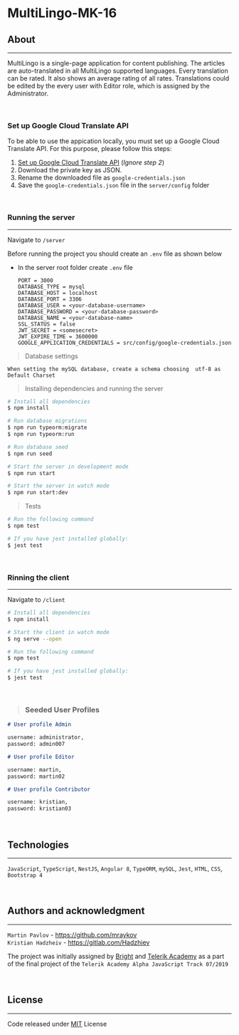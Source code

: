 # MultiLingo-MK-16

## About

---

MultiLingo is a single-page application for content publishing. The articles are auto-translated in all MultiLingo supported languages. Every translation can be rated. It also shows an average rating of all rates. Translations could be edited by the every user with Editor role, which is assigned by the Administrator.

<br>

### Set up Google Cloud Translate API

To be able to use the appication locally, you must set up a Google Cloud Translate API. For this purpose, please follow this steps: <br>
1) [Set up Google Cloud Translate API](https://cloud.google.com/translate/docs/basic/setup-basic) (*Ignore step 2*)
2) Download the private key as JSON.
3) Rename the downloaded file as `google-credentials.json`
4) Save the `google-credentials.json` file in the `server/config` folder

<br>

### Running the server

---

Navigate to `/server`

Before running the project you should create an `.env` file as shown below <br>

- In the server root folder create `.env` file<br>
  ```.env
  PORT = 3000
  DATABASE_TYPE = mysql
  DATABASE_HOST = localhost
  DATABASE_PORT = 3306
  DATABASE_USER = <your-database-username>
  DATABASE_PASSWORD = <your-database-password>
  DATABASE_NAME = <your-database-name>
  SSL_STATUS = false
  JWT_SECRET = <somesecret>
  JWT_EXPIRE_TIME = 3600000
  GOOGLE_APPLICATION_CREDENTIALS = src/config/google-credentials.json
  ```


> Database settings

```
When setting the mySQL database, create a schema choosing  utf-8 as Default Charset
```
> Installing dependencies and running the server

```bash
# Install all dependencies
$ npm install
```

```bash
# Run database migrations
$ npm run typeorm:migrate
$ npm run typeorm:run
```

```bash
# Run database seed
$ npm run seed
```

```bash
# Start the server in development mode
$ npm run start

# Start the server in watch mode
$ npm run start:dev
```

> Tests

```bash
# Run the following command
$ npm test

# If you have jest installed globally:
$ jest test
```
<br>

### Rinning the client

---

Navigate to `/client`

```bash
# Install all dependencies
$ npm install
```

```bash
# Start the client in watch mode
$ ng serve --open
```

```bash
# Run the following command
$ npm test

# If you have jest installed globally:
$ jest test
```
<br>

> ### Seeded User Profiles

```md
# User profile Admin

username: administrator,
password: admin007
```

```md
# User profile Editor

username: martin,
password: martin02
```

```md
# User profile Contributor

username: kristian,
password: kristian03
```
<br>

## Technologies

---

`JavaScript`, `TypeScript`, `NestJS`, `Angular 8`, `TypeORM`, `mySQL`, `Jest`, `HTML`, `CSS`, `Bootstrap 4`

<br>

## Authors and acknowledgment

---
`Martin Pavlov` - https://github.com/mraykov <br>
`Kristian Hadzheiv` - https://gitlab.com/Hadzhiev

The project was initially assigned by [Bright](https://www.bright.consulting/) and [Telerik Academy](https://www.telerikacademy.com/) as a part of the final project of the `Telerik Academy Alpha JavaScript Track 07/2019`

<br>

## License

---

Code released under [MIT](https://choosealicense.com/licenses/mit/) License
